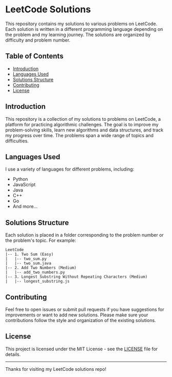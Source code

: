 # LeetCode Solutions

This repository contains my solutions to various problems on LeetCode. Each solution is written in a different programming language depending on the problem and my learning journey. The solutions are organized by difficulty and problem number.

## Table of Contents

- [Introduction](#introduction)
- [Languages Used](#languages-used)
- [Solutions Structure](#solutions-structure)
- [Contributing](#contributing)
- [License](#license)

## Introduction

This repository is a collection of my solutions to problems on LeetCode, a platform for practicing algorithmic challenges. The goal is to improve my problem-solving skills, learn new algorithms and data structures, and track my progress over time. The problems span a wide range of topics and difficulties.

## Languages Used

I use a variety of languages for different problems, including:

- Python
- JavaScript
- Java
- C++
- Go
- And more...

## Solutions Structure

Each solution is placed in a folder corresponding to the problem number or the problem's topic. For example:

```
LeetCode
|-- 1. Two Sum (Easy)
|   |-- two_sum.py
|   |-- two_sum.java
|-- 2. Add Two Numbers (Medium)
|   |-- add_two_numbers.py
|-- 3. Longest Substring Without Repeating Characters (Medium)
|   |-- longest_substring.js
```


## Contributing

Feel free to open issues or submit pull requests if you have suggestions for improvements or want to add new solutions. Please make sure your contributions follow the style and organization of the existing solutions.

## License

This project is licensed under the MIT License - see the [LICENSE](LICENSE) file for details.

---

Thanks for visiting my LeetCode solutions repo!
